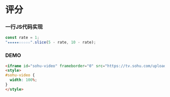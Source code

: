 # 评分

### 一行JS代码实现

```js
const rate = 1;
"★★★★★☆☆☆☆☆".slice(5 - rate, 10 - rate);
```

### DEMO

```html
<iframe id="sohu-video" frameborder="0" src="https://tv.sohu.com/upload/static/share/share_play.html#4967006_9479802_0_2_1" allowFullScreen="true"></iframe>
<style>
#sohu-video {
  width: 100%;
}
</style>
```